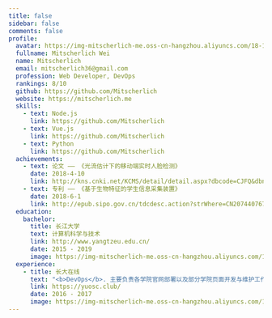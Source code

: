 ```yaml
---
title: false
sidebar: false
comments: false
profile:
  avatar: https://img-mitscherlich-me.oss-cn-hangzhou.aliyuncs.com/18-10-26/1423860.jpg
  fullname: Mitscherlich Wei
  name: Mitscherlich
  email: mitscherlich36@gmail.com
  profession: Web Developer, DevOps
  rankings: 8/10
  github: https://github.com/Mitscherlich
  website: https://mitscherlich.me
  skills:
    - text: Node.js
      link: https://github.com/Mitscherlich
    - text: Vue.js
      link: https://github.com/Mitscherlich
    - text: Python
      link: https://github.com/Mitscherlich
  achievements:
    - text: 论文 —— 《光流估计下的移动端实时人脸检测》
      date: 2018-4-10
      link: http://kns.cnki.net/KCMS/detail/detail.aspx?dbcode=CJFQ&dbname=CJFDLAST2018&filename=JSJY201804039&uid=WEEvREcwSlJHSldRa1FhdXNXa0hFbGhZenJQUktHYVFuRzJhamhDbkEwUT0=$9A4hF_YAuvQ5obgVAqNKPCYcEjKensW4IQMovwHtwkF4VYPoHbKxJw!!&v=MTA0OTNpbm1WYi9PTHo3QmQ3RzRIOW5NcTQ5R2JZUjhlWDFMdXhZUzdEaDFUM3FUcldNMUZyQ1VSTEtmYnVSc0Y=
    - text: 专利 —— 《基于生物特征的学生信息采集装置》
      date: 2018-6-1
      link: http://epub.sipo.gov.cn/tdcdesc.action?strWhere=CN207440767U
  education:
    bachelor:
      title: 长江大学
      text: 计算机科学与技术
      link: http://www.yangtzeu.edu.cn/
      date: 2015 - 2019
      image: https://img-mitscherlich-me.oss-cn-hangzhou.aliyuncs.com/18-10-26/36563548.jpg
  experience:
    - title: 长大在线
      text: "<b>DevOps</b>. 主要负责各学院官网部署以及部分学院页面开发与维护工作"
      link: https://yuosc.club/
      date: 2016 - 2017
      image: https://img-mitscherlich-me.oss-cn-hangzhou.aliyuncs.com/18-10-26/28399138.jpg
---
```


<profile :data="$frontmatter.profile" />
